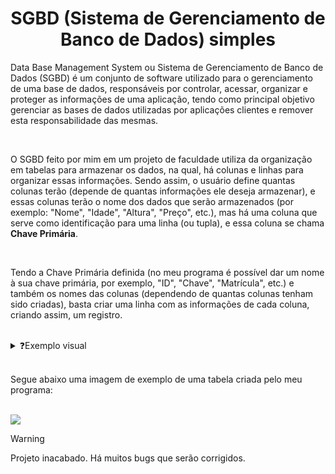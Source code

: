 <h1 align="center">SGBD (Sistema de Gerenciamento de Banco de Dados) simples</h1>

<p>
  Data Base Management System ou Sistema de Gerenciamento de Banco de Dados (SGBD) é um conjunto de software utilizado para o gerenciamento de uma base de dados, responsáveis por controlar, acessar, organizar e proteger as informações de uma aplicação, 
  tendo como principal objetivo gerenciar as bases de dados utilizadas por aplicações clientes e remover esta responsabilidade das mesmas.
</p>
<br>
<p>
  O SGBD feito por mim em um projeto de faculdade utiliza da organização em tabelas para armazenar os dados, na qual, há colunas e linhas para organizar essas informações.
  Sendo assim, o usuário define quantas colunas terão (depende de quantas informações ele deseja armazenar), e essas colunas terão o nome dos dados que serão armazenados (por exemplo: "Nome", "Idade", "Altura", "Preço", etc.), 
  mas há uma coluna que serve como identificação para uma linha (ou tupla), e essa coluna se chama <b>Chave Primária</b>.
</p>
<br>
<p>
  Tendo a Chave Primária definida (no meu programa é possível dar um nome à sua chave primária, por exemplo, "ID", "Chave", "Matrícula", etc.) e também os nomes das colunas (dependendo de quantas colunas tenham sido criadas),
  basta criar uma linha com as informações de cada coluna, criando assim, um registro.
</p>
<br>

<!-- Imagem "escondida" para exemplo visual -->
<details>
  <summary>❓Exemplo visual</summary>
  <img src="https://lh4.googleusercontent.com/--p0O33vpEHk/TW6Prv4vFZI/AAAAAAAAAAc/kL7GeA4oXno/s1600/estrutura+tabela+sgbd.png">
</details>
<br>
<p>
  Segue abaixo uma imagem de exemplo de uma tabela criada pelo meu programa:
</p>
<br>

<!-- Imagem da tabela feita pelo meu programa (pode mudar futuramente) -->
<img src="https://media.discordapp.net/attachments/1214968443875365028/1214968464247226398/image.png?ex=65fb0a8e&is=65e8958e&hm=754543f29af72905d8fc7c2c7da5d79a04c1e3bead3ca4ae1f3c39830f892daa&=&format=webp&quality=lossless">
<br>

<!-- Warning box -->
>[!WARNING]
>Projeto inacabado. Há muitos bugs que serão corrigidos.
